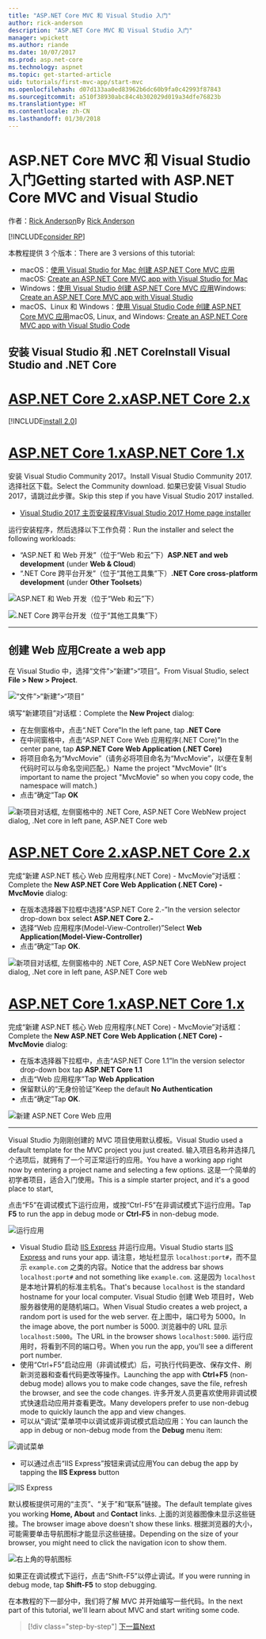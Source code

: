 ```yaml
---
title: "ASP.NET Core MVC 和 Visual Studio 入门"
author: rick-anderson
description: "ASP.NET Core MVC 和 Visual Studio 入门"
manager: wpickett
ms.author: riande
ms.date: 10/07/2017
ms.prod: asp.net-core
ms.technology: aspnet
ms.topic: get-started-article
uid: tutorials/first-mvc-app/start-mvc
ms.openlocfilehash: d07d133aa0ed83962b6dc60b9fa0c42993f87843
ms.sourcegitcommit: a510f38930abc84c4b302029d019a34dfe76823b
ms.translationtype: HT
ms.contentlocale: zh-CN
ms.lasthandoff: 01/30/2018
---
```

# <a name="getting-started-with-aspnet-core-mvc-and-visual-studio"></a><span data-ttu-id="9c8de-103">ASP.NET Core MVC 和 Visual Studio 入门</span><span class="sxs-lookup"><span data-stu-id="9c8de-103">Getting started with ASP.NET Core MVC and Visual Studio</span></span>

<span data-ttu-id="9c8de-104">作者：[Rick Anderson](https://twitter.com/RickAndMSFT)</span><span class="sxs-lookup"><span data-stu-id="9c8de-104">By [Rick Anderson](https://twitter.com/RickAndMSFT)</span></span>

[!INCLUDE[consider RP](../../includes/razor.md)]

<span data-ttu-id="9c8de-105">本教程提供 3 个版本：</span><span class="sxs-lookup"><span data-stu-id="9c8de-105">There are 3 versions of this tutorial:</span></span>

* <span data-ttu-id="9c8de-106">macOS：[使用 Visual Studio for Mac 创建 ASP.NET Core MVC 应用](xref:tutorials/first-mvc-app-mac/start-mvc)</span><span class="sxs-lookup"><span data-stu-id="9c8de-106">macOS: [Create an ASP.NET Core MVC app with Visual Studio for Mac](xref:tutorials/first-mvc-app-mac/start-mvc)</span></span>
* <span data-ttu-id="9c8de-107">Windows：[使用 Visual Studio 创建 ASP.NET Core MVC 应用](xref:tutorials/first-mvc-app/start-mvc)</span><span class="sxs-lookup"><span data-stu-id="9c8de-107">Windows: [Create an ASP.NET Core MVC app with Visual Studio](xref:tutorials/first-mvc-app/start-mvc)</span></span>
* <span data-ttu-id="9c8de-108">macOS、Linux 和 Windows：[使用 Visual Studio Code 创建 ASP.NET Core MVC 应用](xref:tutorials/first-mvc-app-xplat/start-mvc)</span><span class="sxs-lookup"><span data-stu-id="9c8de-108">macOS, Linux, and Windows: [Create an ASP.NET Core MVC app with Visual Studio Code](xref:tutorials/first-mvc-app-xplat/start-mvc)</span></span>

## <a name="install-visual-studio-and-net-core"></a><span data-ttu-id="9c8de-109">安装 Visual Studio 和 .NET Core</span><span class="sxs-lookup"><span data-stu-id="9c8de-109">Install Visual Studio and .NET Core</span></span>

# <a name="aspnet-core-2xtabaspnetcore2x"></a>[<span data-ttu-id="9c8de-110">ASP.NET Core 2.x</span><span class="sxs-lookup"><span data-stu-id="9c8de-110">ASP.NET Core 2.x</span></span>](#tab/aspnetcore2x)

[!INCLUDE[install 2.0](../../includes/install2.0.md)]

# <a name="aspnet-core-1xtabaspnetcore1x"></a>[<span data-ttu-id="9c8de-111">ASP.NET Core 1.x</span><span class="sxs-lookup"><span data-stu-id="9c8de-111">ASP.NET Core 1.x</span></span>](#tab/aspnetcore1x)

<span data-ttu-id="9c8de-112">安装 Visual Studio Community 2017。</span><span class="sxs-lookup"><span data-stu-id="9c8de-112">Install Visual Studio Community 2017.</span></span> <span data-ttu-id="9c8de-113">选择社区下载。</span><span class="sxs-lookup"><span data-stu-id="9c8de-113">Select the Community download.</span></span> <span data-ttu-id="9c8de-114">如果已安装 Visual Studio 2017，请跳过此步骤。</span><span class="sxs-lookup"><span data-stu-id="9c8de-114">Skip this step if you have Visual Studio 2017 installed.</span></span>

* [<span data-ttu-id="9c8de-115">Visual Studio 2017 主页安装程序</span><span class="sxs-lookup"><span data-stu-id="9c8de-115">Visual Studio 2017 Home page installer</span></span>](https://www.visualstudio.com/)

<span data-ttu-id="9c8de-116">运行安装程序，然后选择以下工作负荷：</span><span class="sxs-lookup"><span data-stu-id="9c8de-116">Run the installer and select the following workloads:</span></span>

* <span data-ttu-id="9c8de-117">“ASP.NET 和 Web 开发”（位于“Web 和云”下）</span><span class="sxs-lookup"><span data-stu-id="9c8de-117">**ASP.NET and web development** (under **Web & Cloud**)</span></span>
* <span data-ttu-id="9c8de-118">“.NET Core 跨平台开发”（位于“其他工具集”下）</span><span class="sxs-lookup"><span data-stu-id="9c8de-118">**.NET Core cross-platform development** (under **Other Toolsets**)</span></span>

![**ASP.NET 和 Web 开发**（位于“Web 和云”下）](start-mvc/_static/web_workload.png)

![**.NET Core 跨平台开发**（位于“其他工具集”下）](start-mvc/_static/x_plat_wl.png)

---

## <a name="create-a-web-app"></a><span data-ttu-id="9c8de-121">创建 Web 应用</span><span class="sxs-lookup"><span data-stu-id="9c8de-121">Create a web app</span></span>

<span data-ttu-id="9c8de-122">在 Visual Studio 中，选择“文件”>“新建”>“项目”。</span><span class="sxs-lookup"><span data-stu-id="9c8de-122">From Visual Studio, select  **File > New > Project**.</span></span>

![“文件”>“新建”>“项目”](start-mvc/_static/alt_new_project.png)

<span data-ttu-id="9c8de-124">填写“新建项目”对话框：</span><span class="sxs-lookup"><span data-stu-id="9c8de-124">Complete the **New Project** dialog:</span></span>

* <span data-ttu-id="9c8de-125">在左侧窗格中，点击“.NET Core”</span><span class="sxs-lookup"><span data-stu-id="9c8de-125">In the left pane, tap **.NET Core**</span></span>
* <span data-ttu-id="9c8de-126">在中间窗格中，点击“ASP.NET Core Web 应用程序(.NET Core)”</span><span class="sxs-lookup"><span data-stu-id="9c8de-126">In the center pane, tap **ASP.NET Core Web Application (.NET Core)**</span></span>
* <span data-ttu-id="9c8de-127">将项目命名为“MvcMovie”（请务必将项目命名为“MvcMovie”，以便在复制代码时可以与命名空间匹配。）</span><span class="sxs-lookup"><span data-stu-id="9c8de-127">Name the project "MvcMovie" (It's important to name the project "MvcMovie" so when you copy code, the namespace will match.)</span></span>
* <span data-ttu-id="9c8de-128">点击“确定”</span><span class="sxs-lookup"><span data-stu-id="9c8de-128">Tap **OK**</span></span>

![<span data-ttu-id="9c8de-129">新项目对话框, 左侧窗格中的 .NET Core, ASP.NET Core Web</span><span class="sxs-lookup"><span data-stu-id="9c8de-129">New project dialog, .Net core in left pane, ASP.NET Core web</span></span> ](start-mvc/_static/new_project2.png)


# <a name="aspnet-core-2xtabaspnetcore2x"></a>[<span data-ttu-id="9c8de-130">ASP.NET Core 2.x</span><span class="sxs-lookup"><span data-stu-id="9c8de-130">ASP.NET Core 2.x</span></span>](#tab/aspnetcore2x)

<span data-ttu-id="9c8de-131">完成“新建 ASP.NET 核心 Web 应用程序(.NET Core) - MvcMovie”对话框：</span><span class="sxs-lookup"><span data-stu-id="9c8de-131">Complete the **New ASP.NET Core Web Application (.NET Core) - MvcMovie** dialog:</span></span>

* <span data-ttu-id="9c8de-132">在版本选择器下拉框中选择“ASP.NET Core 2.-”</span><span class="sxs-lookup"><span data-stu-id="9c8de-132">In the version selector drop-down box select **ASP.NET Core 2.-**</span></span>
* <span data-ttu-id="9c8de-133">选择“Web 应用程序(Model-View-Controller)”</span><span class="sxs-lookup"><span data-stu-id="9c8de-133">Select **Web Application(Model-View-Controller)**</span></span>
* <span data-ttu-id="9c8de-134">点击“确定”</span><span class="sxs-lookup"><span data-stu-id="9c8de-134">Tap **OK**.</span></span>

![<span data-ttu-id="9c8de-135">新项目对话框, 左侧窗格中的 .NET Core, ASP.NET Core Web</span><span class="sxs-lookup"><span data-stu-id="9c8de-135">New project dialog, .Net core in left pane, ASP.NET Core web</span></span> ](start-mvc/_static/new_project22.png)

# <a name="aspnet-core-1xtabaspnetcore1x"></a>[<span data-ttu-id="9c8de-136">ASP.NET Core 1.x</span><span class="sxs-lookup"><span data-stu-id="9c8de-136">ASP.NET Core 1.x</span></span>](#tab/aspnetcore1x)

<span data-ttu-id="9c8de-137">完成“新建 ASP.NET 核心 Web 应用程序(.NET Core) - MvcMovie”对话框：</span><span class="sxs-lookup"><span data-stu-id="9c8de-137">Complete the **New ASP.NET Core Web Application (.NET Core) - MvcMovie** dialog:</span></span>

* <span data-ttu-id="9c8de-138">在版本选择器下拉框中，点击“ASP.NET Core 1.1”</span><span class="sxs-lookup"><span data-stu-id="9c8de-138">In the version selector drop-down box tap **ASP.NET Core 1.1**</span></span>
* <span data-ttu-id="9c8de-139">点击“Web 应用程序”</span><span class="sxs-lookup"><span data-stu-id="9c8de-139">Tap **Web Application**</span></span>
* <span data-ttu-id="9c8de-140">保留默认的“无身份验证”</span><span class="sxs-lookup"><span data-stu-id="9c8de-140">Keep the default **No Authentication**</span></span>
* <span data-ttu-id="9c8de-141">点击“确定”</span><span class="sxs-lookup"><span data-stu-id="9c8de-141">Tap **OK**.</span></span>

![新建 ASP.NET Core Web 应用](start-mvc/_static/p3.png)

---

<span data-ttu-id="9c8de-143">Visual Studio 为刚刚创建的 MVC 项目使用默认模板。</span><span class="sxs-lookup"><span data-stu-id="9c8de-143">Visual Studio used a default template for the MVC project you just created.</span></span> <span data-ttu-id="9c8de-144">输入项目名称并选择几个选项后，就拥有了一个可正常运行的应用。</span><span class="sxs-lookup"><span data-stu-id="9c8de-144">You have a working app right now by entering a project name and selecting a few options.</span></span> <span data-ttu-id="9c8de-145">这是一个简单的初学者项目，适合入门使用。</span><span class="sxs-lookup"><span data-stu-id="9c8de-145">This is a simple starter project, and it's a good place to start,</span></span>

<span data-ttu-id="9c8de-146">点击“F5”在调试模式下运行应用，或按“Ctrl-F5”在非调试模式下运行应用。</span><span class="sxs-lookup"><span data-stu-id="9c8de-146">Tap **F5** to run the app in debug mode or **Ctrl-F5** in non-debug mode.</span></span>
<!-- These images are also used by uid: tutorials/first-mvc-app-xplat/start-mvc -->
![运行应用](start-mvc/_static/1.png)

* <span data-ttu-id="9c8de-148">Visual Studio 启动 [IIS Express](https://docs.microsoft.com/iis/extensions/introduction-to-iis-express/iis-express-overview) 并运行应用。</span><span class="sxs-lookup"><span data-stu-id="9c8de-148">Visual Studio starts [IIS Express](https://docs.microsoft.com/iis/extensions/introduction-to-iis-express/iis-express-overview) and runs your app.</span></span> <span data-ttu-id="9c8de-149">请注意，地址栏显示 `localhost:port#`，而不显示 `example.com` 之类的内容。</span><span class="sxs-lookup"><span data-stu-id="9c8de-149">Notice that the address bar shows `localhost:port#` and not something like `example.com`.</span></span> <span data-ttu-id="9c8de-150">这是因为 `localhost` 是本地计算机的标准主机名。</span><span class="sxs-lookup"><span data-stu-id="9c8de-150">That's because `localhost` is the standard hostname for your local computer.</span></span> <span data-ttu-id="9c8de-151">Visual Studio 创建 Web 项目时，Web 服务器使用的是随机端口。</span><span class="sxs-lookup"><span data-stu-id="9c8de-151">When Visual Studio creates a web project, a random port is used for the web server.</span></span> <span data-ttu-id="9c8de-152">在上图中，端口号为 5000。</span><span class="sxs-lookup"><span data-stu-id="9c8de-152">In the image above, the port number is 5000.</span></span> <span data-ttu-id="9c8de-153">浏览器中的 URL 显示 `localhost:5000`。</span><span class="sxs-lookup"><span data-stu-id="9c8de-153">The URL in the browser shows `localhost:5000`.</span></span> <span data-ttu-id="9c8de-154">运行应用时，将看到不同的端口号。</span><span class="sxs-lookup"><span data-stu-id="9c8de-154">When you run the app, you'll see a different port number.</span></span>
* <span data-ttu-id="9c8de-155">使用“Ctrl+F5”启动应用（非调试模式）后，可执行代码更改、保存文件、刷新浏览器和查看代码更改等操作。</span><span class="sxs-lookup"><span data-stu-id="9c8de-155">Launching the app with **Ctrl+F5** (non-debug mode) allows you to make code changes, save the file, refresh the browser, and see the code changes.</span></span> <span data-ttu-id="9c8de-156">许多开发人员更喜欢使用非调试模式快速启动应用并查看更改。</span><span class="sxs-lookup"><span data-stu-id="9c8de-156">Many developers prefer to use non-debug mode to quickly launch the app and view changes.</span></span>
* <span data-ttu-id="9c8de-157">可以从“调试”菜单项中以调试或非调试模式启动应用：</span><span class="sxs-lookup"><span data-stu-id="9c8de-157">You can launch the app in debug or non-debug mode from the **Debug** menu item:</span></span>

![调试菜单](start-mvc/_static/debug_menu.png)

* <span data-ttu-id="9c8de-159">可以通过点击“IIS Express”按钮来调试应用</span><span class="sxs-lookup"><span data-stu-id="9c8de-159">You can debug the app by tapping the **IIS Express** button</span></span>

![IIS Express](start-mvc/_static/iis_express.png)

<span data-ttu-id="9c8de-161">默认模板提供可用的“主页”、“关于”和“联系”链接。</span><span class="sxs-lookup"><span data-stu-id="9c8de-161">The default template gives you working **Home, About** and **Contact** links.</span></span> <span data-ttu-id="9c8de-162">上面的浏览器图像未显示这些链接。</span><span class="sxs-lookup"><span data-stu-id="9c8de-162">The browser image above doesn't show these links.</span></span> <span data-ttu-id="9c8de-163">根据浏览器的大小，可能需要单击导航图标才能显示这些链接。</span><span class="sxs-lookup"><span data-stu-id="9c8de-163">Depending on the size of your browser, you might need to click the navigation icon to show them.</span></span>

![右上角的导航图标](start-mvc/_static/2.png)

<span data-ttu-id="9c8de-165">如果正在调试模式下运行，点击“Shift-F5”以停止调试。</span><span class="sxs-lookup"><span data-stu-id="9c8de-165">If you were running in debug mode, tap **Shift-F5** to stop debugging.</span></span>

<span data-ttu-id="9c8de-166">在本教程的下一部分中，我们将了解 MVC 并开始编写一些代码。</span><span class="sxs-lookup"><span data-stu-id="9c8de-166">In the next part of this tutorial, we'll learn about MVC and start writing some code.</span></span>

>[!div class="step-by-step"]
[<span data-ttu-id="9c8de-167">下一篇</span><span class="sxs-lookup"><span data-stu-id="9c8de-167">Next</span></span>](adding-controller.md)  

